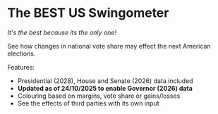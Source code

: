 # The BEST US Swingometer

_It's the best because its the only one!_

See how changes in national vote share may effect the next American elections.

Features:
- Presidential (2028), House and Senate (2026) data included
- **Updated as of 24/10/2025 to enable Governor (2026) data**
- Colouring based on margins, vote share or gains/losses
- See the effects of third parties with its own input
